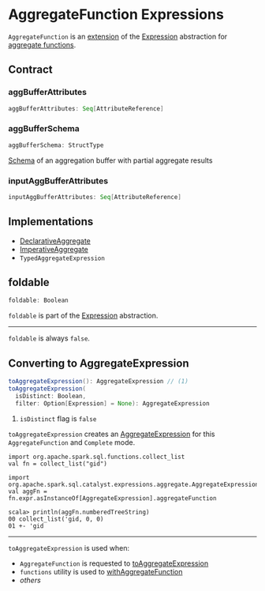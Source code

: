 # AggregateFunction Expressions

`AggregateFunction` is an [extension](#contract) of the [Expression](Expression.md) abstraction for [aggregate functions](#implementations).

## Contract

### <span id="aggBufferAttributes"> aggBufferAttributes

```scala
aggBufferAttributes: Seq[AttributeReference]
```

### <span id="aggBufferSchema"> aggBufferSchema

```scala
aggBufferSchema: StructType
```

[Schema](../types/StructType.md) of an aggregation buffer with partial aggregate results

### <span id="inputAggBufferAttributes"> inputAggBufferAttributes

```scala
inputAggBufferAttributes: Seq[AttributeReference]
```

## Implementations

* [DeclarativeAggregate](DeclarativeAggregate.md)
* [ImperativeAggregate](ImperativeAggregate.md)
* `TypedAggregateExpression`

## <span id="foldable"> foldable

```scala
foldable: Boolean
```

`foldable` is part of the [Expression](Expression.md#foldable) abstraction.

---

`foldable` is always `false`.

## <span id="toAggregateExpression"> Converting to AggregateExpression

```scala
toAggregateExpression(): AggregateExpression // (1)
toAggregateExpression(
  isDistinct: Boolean,
  filter: Option[Expression] = None): AggregateExpression
```

1. `isDistinct` flag is `false`

`toAggregateExpression` creates an [AggregateExpression](AggregateExpression.md) for this `AggregateFunction` and `Complete` mode.

```text
import org.apache.spark.sql.functions.collect_list
val fn = collect_list("gid")

import org.apache.spark.sql.catalyst.expressions.aggregate.AggregateExpression
val aggFn = fn.expr.asInstanceOf[AggregateExpression].aggregateFunction

scala> println(aggFn.numberedTreeString)
00 collect_list('gid, 0, 0)
01 +- 'gid
```

---

`toAggregateExpression` is used when:

* `AggregateFunction` is requested to [toAggregateExpression](#toAggregateExpression)
* `functions` utility is used to [withAggregateFunction](../functions/index.md#withAggregateFunction)
* _others_
